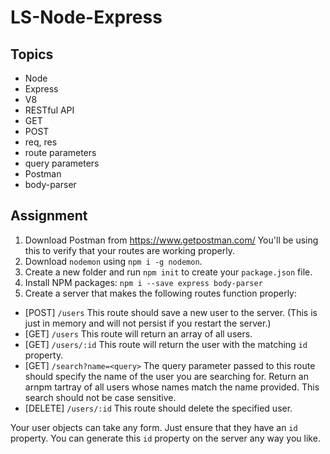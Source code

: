 # LS-Node-Express

## Topics

* Node
* Express
* V8
* RESTful API
* GET
* POST
* req, res
* route parameters
* query parameters
* Postman
* body-parser

## Assignment

1. Download Postman from https://www.getpostman.com/  You'll be using this to verify that your routes are working properly.
2. Download `nodemon` using `npm i -g nodemon`.
3. Create a new folder and run `npm init` to create your `package.json` file.
4. Install NPM packages: `npm i --save express body-parser`
5. Create a server that makes the following routes function properly:

* [POST] `/users` This route should save a new user to the server. (This is just in memory and will not persist if you restart the server.)
* [GET] `/users` This route will return an array of all users.
* [GET] `/users/:id` This route will return the user with the matching `id` property.
* [GET] `/search?name=<query>` The query parameter passed to this route should specify the name of the user you are searching for.  Return an arnpm tartray of all users whose names match the name provided.  This search should not be case sensitive.
* [DELETE] `/users/:id` This route should delete the specified user.

Your user objects can take any form.  Just ensure that they have an `id` property.  You can generate this `id` property on the server any way you like.

